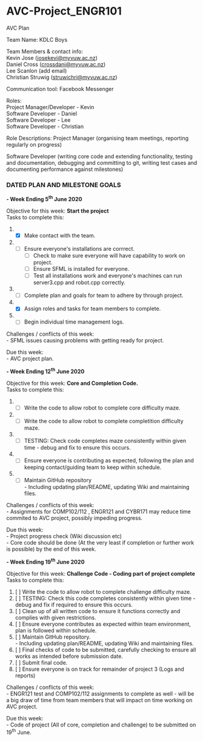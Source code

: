 # AVC-Project_ENGR101

AVC Plan

Team Name: KDLC Boys

Team Members & contact info:  
Kevin Jose (josekevi@myvuw.ac.nz)  
Daniel Cross (crossdani@myvuw.ac.nz)  
Lee Scanlon (add email)  
Christian Struwig (struwichri@myvuw.ac.nz)  

Communication tool: Facebook Messenger

Roles:\
Project Manager/Developer - Kevin  
Software Developer - Daniel  
Software Developer - Lee  
Software Developer - Christian

Role Descriptions:
Project Manager (organising team meetings, reporting regularly on progress)

Software Developer (writing core code and extending functionality, testing and documentation, debugging and committing to git, writing test cases and documenting performance against milestones)

### DATED PLAN AND MILESTONE GOALS

**- Week Ending 5<sup>th</sup> June 2020**

Objective for this week: **Start the project**  
Tasks to complete this:
1. - [x] Make contact with the team. 
2. - [ ] Ensure everyone's installations are corrrect.
       - [ ] Check to make sure everyone will have capability to work on project.
       - [ ] Ensure SFML is installed for everyone.
       - [ ] Test all installations work and everyone's machines can run server3.cpp and robot.cpp correctly.
3. - [ ] Complete plan and goals for team to adhere by through project.
4. - [x] Assign roles and tasks for team members to complete.  
5. - [ ] Begin individual time management logs.  

Challenges / conflicts of this week:  
    - SFML issues causing problems with getting ready for project.    
    
Due this week:   
    - AVC project plan.    
    
**- Week Ending 12<sup>th</sup> June 2020**

Objective for this week: **Core and Completion Code.**  
Tasks to complete this:  
1. - [ ] Write the code to allow robot to complete core difficulty maze.    
2. - [ ] Write the code to allow robot to complete completition difficulty maze.    
3. - [ ] TESTING: Check code completes maze consistently within given time - debug and fix to ensure this occurs.    
4. - [ ] Ensure everyone is contributing as expected, following the plan and keeping contact/guiding team to keep within schedule.    
5. - [ ] Maintain GitHub repository   
         - Including updating plan/README, updating Wiki and maintaining files.    
       
Challenges / conflicts of this week:  
    - Assignments for COMP102/112 , ENGR121 and CYBR171 may reduce time commited to AVC project, possibly impeding progress.    
       
Due this week:   
    - Project progress check (Wiki discussion etc)  
    - Core code should be done (At the very least if completion or further work is possible) by the end of this week.   
               
**- Week Ending 19<sup>th</sup> June 2020**  

Objective for this week: **Challenge Code - Coding part of project complete**  
Tasks to complete this:  
1. [ ] Write the code to allow robot to complete challenge difficulty maze.   
2. [ ] TESTING: Check this code completes consistently within given time - debug and fix if required to ensure this occurs.   
3. [ ] Clean up of all written code to ensure it functions correctly and complies with given restrictions.   
4. [ ] Ensure everyone contributes as expected within team environment, plan is followed within schedule.   
5. [ ] Maintain GitHub repository.   
       - Including updating plan/README, updating Wiki and maintaining files. 
6. [ ] Final checks of code to be submitted, carefully checking to ensure all works as intended before submission date.  
7. [ ] Submit final code.  
8. [ ] Ensure everyone is on track for remainder of project 3 (Logs and reports)  

Challenges / conflicts of this week:  
    - ENGR121 test and COMP102/112 assignments to complete as well - will be a big draw of time from team members that will impact on time working on AVC project.  

Due this week:  
    - Code of project (All of core, completion and challenge) to be submitted on 19<sup>th</sup> June.  


